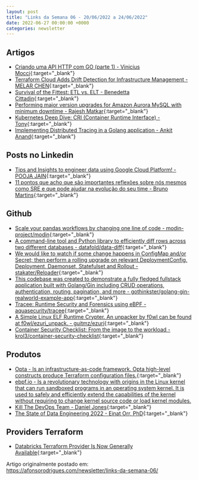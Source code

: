 ```yaml
---
layout: post
title: "Links da Semana 06 - 20/06/2022 a 24/06/2022"
date: 2022-06-27 00:00:00 +0000
categories: newsletter
---
```


## Artigos

- [Criando uma API HTTP com GO (parte 1) - Vinicius Mocci](https://www.animarum.com.br/post/criando-uma-api-http-com-go){:target="_blank"}
- [Terraform Cloud Adds Drift Detection for Infrastructure Management - MELAR CHEN](https://www.hashicorp.com/blog/terraform-cloud-adds-drift-detection-for-infrastructure-management){:target="_blank"}
- [Survival of the Fittest: ETL vs. ELT - Benedetta Cittadin](https://selectfrom.dev/survival-of-the-fittest-etl-vs-elt-50e582fb8b84){:target="_blank"}
- [Performing major version upgrades for Amazon Aurora MySQL with minimum downtime - Rajesh Matkar](https://aws.amazon.com/pt/blogs/database/performing-major-version-upgrades-for-amazon-aurora-mysql-with-minimum-downtime/){:target="_blank"}
- [Kubernetes Deep Dive: CRI (Container Runtime Interface) - Tony](https://aws.plainenglish.io/kubernetes-deep-dive-cri-container-runtime-interface-f1d005d5a458){:target="_blank"}
- [Implementing Distributed Tracing in a Golang application - Ankit Anand](https://dev.to/signoz/implementing-distributed-tracing-in-a-golang-application-5cm1?utm_source=dormosheio&utm_campaign=dormosheio){:target="_blank"}

## Posts no Linkedin

- [Tips and Insights to engineer data using Google Cloud Platform! - POOJA JAIN](https://www.linkedin.com/posts/pooja-jain-898253106_dataengineering-licreatoraccelerator-linkedinforcreators-activity-6946430203036319744-Y2Q1/?utm_source=linkedin_share&utm_medium=android_app){:target="_blank"}
- [11 pontos que acho que são importantes reflexões sobre nós mesmos como SRE e que pode ajudar na evolução do seu time - Bruno Martins](https://www.linkedin.com/posts/brunosmartins_sre-dicas-engenharia-activity-6942971830970241024-Ul22/?utm_source=linkedin_share&utm_medium=member_desktop_web){:target="_blank"}

## Github

- [Scale your pandas workflows by changing one line of code - modin-project/modin](https://github.com/modin-project/modin){:target="_blank"}
- [A command-line tool and Python library to efficiently diff rows across two different databases - datafold/data-diff](https://github.com/datafold/data-diff/){:target="_blank"}
- [We would like to watch if some change happens in ConfigMap and/or Secret; then perform a rolling upgrade on relevant DeploymentConfig, Deployment, Daemonset, Statefulset and Rollout - stakater/Reloader](https://github.com/stakater/Reloader){:target="_blank"}
- [This codebase was created to demonstrate a fully fledged fullstack application built with Golang/Gin including CRUD operations, authentication, routing, pagination, and more - gothinkster/golang-gin-realworld-example-app](https://github.com/gothinkster/golang-gin-realworld-example-app){:target="_blank"}
- [Tracee: Runtime Security and Forensics using eBPF - aquasecurity/tracee](https://github.com/aquasecurity/tracee){:target="_blank"}
- [A Simple Linux ELF Runtime Crypter. An unpacker by f0wl can be found at f0wl/ezuri_unpack. - guitmz/ezuri](https://github.com/guitmz/ezuri){:target="_blank"}
- [Container Security Checklist: From the image to the workload - krol3/container-security-checklist](https://github.com/krol3/container-security-checklist){:target="_blank"}

## Produtos

- [Opta - Is an infrastructure-as-code framework. Opta high-level constructs produce Terraform configuration files.](https://docs.opta.dev/){:target="_blank"}
- [ebpf.io - Is a revolutionary technology with origins in the Linux kernel that can run sandboxed programs in an operating system kernel. It is used to safely and efficiently extend the capabilities of the kernel without requiring to change kernel source code or load kernel modules.](https://ebpf.io/)
- [Kill The DevOps Team - Daniel Jones](https://www.engineerbetter.com/blog/kill-the-devops-team/){:target="_blank"}
- [The State of Data Engineering 2022 - Einat Orr, PhD](https://lakefs.io/the-state-of-data-engineering-2022/?utm_source=linkedIn&utm_medium=Iddo&utm_campaign=state-de-22){:target="_blank"}

## Providers Terraform

- [Databricks Terraform Provider Is Now Generally Available](https://databricks.com/blog/2022/06/22/databricks-terraform-provider-is-now-generally-available.html){:target="_blank"}

Artigo originalmente postado em: <https://afonsorodrigues.com/newsletter/links-da-semana-06/>
